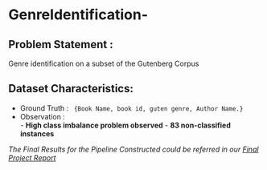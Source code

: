 # GenreIdentification-

## Problem Statement :
Genre identification on a subset of the Gutenberg Corpus

## Dataset Characteristics:

 - Ground Truth   : ` {Book Name, book id, guten genre, Author Name.}`
 - Observation     :  
								 -  **High class imbalance problem observed** 
								 - **83 non-classified instances**

*The Final Results for the Pipeline Constructed could  be referred in our [Final Project Report](https://github.com/pawankumar94/GenreIdentification-/blob/master/Final%20Project%20Report.pdf)*
